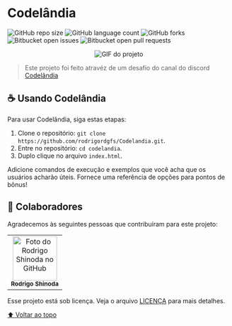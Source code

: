 # Codelândia

<!---Esses são exemplos. Veja https://shields.io para outras pessoas ou para personalizar este conjunto de escudos. Você pode querer incluir dependências, status do projeto e informações de licença aqui--->

![GitHub repo size](https://img.shields.io/github/repo-size/rodrigordgfs/README-template?style=for-the-badge)
![GitHub language count](https://img.shields.io/github/languages/count/rodrigordgfs/README-template?style=for-the-badge)
![GitHub forks](https://img.shields.io/github/forks/rodrigordgfs/README-template?style=for-the-badge)
![Bitbucket open issues](https://img.shields.io/bitbucket/issues/rodrigordgfs/README-template?style=for-the-badge)
![Bitbucket open pull requests](https://img.shields.io/bitbucket/pr-raw/rodrigordgfs/README-template?style=for-the-badge)

<div style="text-align:center">
    <img style="text-align: center" src="https://media.giphy.com/media/qMF4kjvBoSMry9UpfK/giphy.gif" alt="GIF do projeto">
</div>

> Este projeto foi feito atravéz de um desafio do canal do discord [Codelândia](https://discord.com/invite/QevDJqCzaY)


## ☕ Usando Codelândia

Para usar Codelândia, siga estas etapas:

1. Clone o repositório: `git clone https://github.com/rodrigordgfs/Codelandia.git`.
2. Entre no repositório: `cd codelandia`.
3. Duplo clique no arquivo `index.html`.

Adicione comandos de execução e exemplos que você acha que os usuários acharão úteis. Fornece uma referência de opções para pontos de bônus!


## 🤝 Colaboradores

Agradecemos às seguintes pessoas que contribuíram para este projeto:

<table>
  <tr>
    <td align="center">
      <a href="https://github.com/rodrigordgfs">
        <img src="https://avatars.githubusercontent.com/u/32286127?v=4" width="100px;" alt="Foto do Rodrigo Shinoda no GitHub"/><br>
        <sub>
          <b>Rodrigo Shinoda</b>
        </sub>
      </a>
    </td>
  </tr>
</table>

Esse projeto está sob licença. Veja o arquivo [LICENÇA](LICENSE.md) para mais detalhes.

[⬆ Voltar ao topo](#codelândia)<br>
